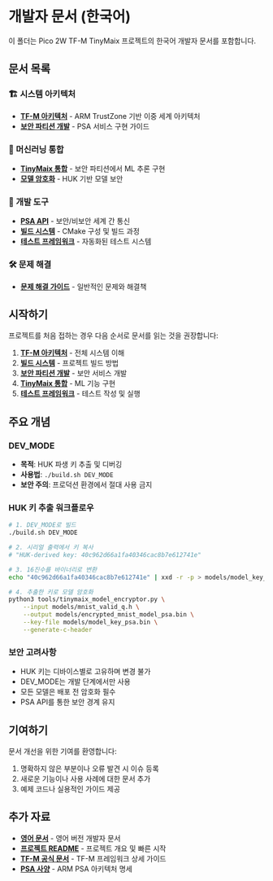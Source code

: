 # 개발자 문서 (한국어)

이 폴더는 Pico 2W TF-M TinyMaix 프로젝트의 한국어 개발자 문서를 포함합니다.

## 문서 목록

### 🏗️ 시스템 아키텍처
- **[TF-M 아키텍처](./tfm-architecture.md)** - ARM TrustZone 기반 이중 세계 아키텍처
- **[보안 파티션 개발](./secure-partitions.md)** - PSA 서비스 구현 가이드

### 🤖 머신러닝 통합
- **[TinyMaix 통합](./tinymaix-integration.md)** - 보안 파티션에서 ML 추론 구현
- **[모델 암호화](./model-encryption.md)** - HUK 기반 모델 보안

### 🔧 개발 도구
- **[PSA API](./psa-api.md)** - 보안/비보안 세계 간 통신
- **[빌드 시스템](./build-system.md)** - CMake 구성 및 빌드 과정
- **[테스트 프레임워크](./testing-framework.md)** - 자동화된 테스트 시스템

### 🛠️ 문제 해결
- **[문제 해결 가이드](./troubleshooting.md)** - 일반적인 문제와 해결책

## 시작하기

프로젝트를 처음 접하는 경우 다음 순서로 문서를 읽는 것을 권장합니다:

1. **[TF-M 아키텍처](./tfm-architecture.md)** - 전체 시스템 이해
2. **[빌드 시스템](./build-system.md)** - 프로젝트 빌드 방법
3. **[보안 파티션 개발](./secure-partitions.md)** - 보안 서비스 개발
4. **[TinyMaix 통합](./tinymaix-integration.md)** - ML 기능 구현
5. **[테스트 프레임워크](./testing-framework.md)** - 테스트 작성 및 실행

## 주요 개념

### DEV_MODE
- **목적**: HUK 파생 키 추출 및 디버깅
- **사용법**: `./build.sh DEV_MODE`
- **보안 주의**: 프로덕션 환경에서 절대 사용 금지

### HUK 키 추출 워크플로우
```bash
# 1. DEV_MODE로 빌드
./build.sh DEV_MODE

# 2. 시리얼 출력에서 키 복사
# "HUK-derived key: 40c962d66a1fa40346cac8b7e612741e"

# 3. 16진수를 바이너리로 변환
echo "40c962d66a1fa40346cac8b7e612741e" | xxd -r -p > models/model_key_psa.bin

# 4. 추출한 키로 모델 암호화
python3 tools/tinymaix_model_encryptor.py \
    --input models/mnist_valid_q.h \
    --output models/encrypted_mnist_model_psa.bin \
    --key-file models/model_key_psa.bin \
    --generate-c-header
```

### 보안 고려사항
- HUK 키는 디바이스별로 고유하며 변경 불가
- DEV_MODE는 개발 단계에서만 사용
- 모든 모델은 배포 전 암호화 필수
- PSA API를 통한 보안 경계 유지

## 기여하기

문서 개선을 위한 기여를 환영합니다:

1. 명확하지 않은 부분이나 오류 발견 시 이슈 등록
2. 새로운 기능이나 사용 사례에 대한 문서 추가
3. 예제 코드나 실용적인 가이드 제공

## 추가 자료

- **[영어 문서](../docs/)** - 영어 버전 개발자 문서
- **[프로젝트 README](../README.md)** - 프로젝트 개요 및 빠른 시작
- **[TF-M 공식 문서](https://tf-m-user-guide.trustedfirmware.org/)** - TF-M 프레임워크 상세 가이드
- **[PSA 사양](https://developer.arm.com/architectures/security-architectures/platform-security-architecture)** - ARM PSA 아키텍처 명세